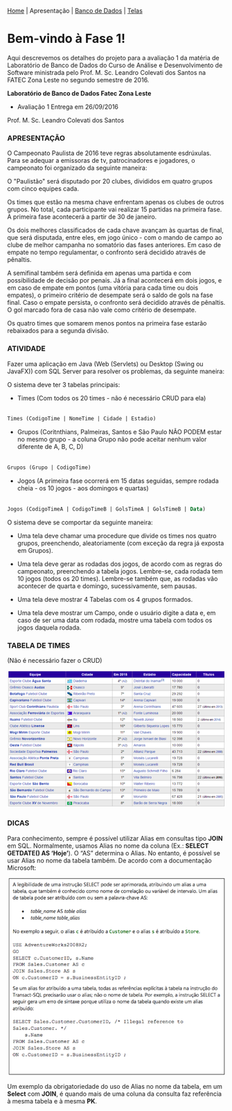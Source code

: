 [Home](./home.md) | Apresentação | [Banco de Dados](./fase-01-bd.md) | [ Telas ](./fase-01-telas.md)

# Bem-vindo à Fase 1!

Aqui descrevemos os detalhes do projeto para a avaliação 1 da matéria de Laboratório de Banco de Dados do Curso de Análise e Desenvolvimento de Software ministrada pelo Prof. M. Sc. Leandro Colevati dos Santos na FATEC Zona Leste no segundo semestre de 2016.

**Laboratório de Banco de Dados Fatec Zona Leste**

- Avaliação 1 Entrega em 26/09/2016

Prof. M. Sc. Leandro Colevati dos Santos

### APRESENTAÇÃO

O Campeonato Paulista de 2016 teve regras absolutamente esdrúxulas. Para se adequar a emissoras de tv, patrocinadores e jogadores, o campeonato foi organizado da seguinte maneira:

O "Paulistão" será disputado por 20 clubes, divididos em quatro grupos com cinco equipes
cada.

Os times que estão na mesma chave enfrentam apenas os clubes de outros grupos. No total, cada participante vai realizar 15 partidas na primeira fase. A primeira fase acontecerá a partir de 30 de janeiro.

Os dois melhores classificados de cada chave avançam às quartas de final, que será disputada, entre eles, em jogo único - com o mando de campo ao clube de melhor campanha no somatório das fases anteriores. Em caso de empate no tempo regulamentar, o confronto será decidido através de pênaltis.

A semifinal também será definida em apenas uma partida e com possibilidade de decisão por penais. Já a final acontecerá em dois jogos, e em caso de empate em pontos (uma vitória para cada time ou dois empates), o primeiro critério de desempate será o saldo de gols na fase final. Caso o empate persista, o confronto será decidido através de pênaltis. O gol marcado fora de casa não vale como critério de desempate.

Os quatro times que somarem menos pontos na primeira fase estarão rebaixados para a segunda divisão.

### ATIVIDADE

Fazer uma aplicação em Java (Web (Servlets) ou Desktop (Swing ou JavaFX)) com SQL Server para resolver os problemas, da seguinte maneira:

O sistema deve ter 3 tabelas principais:

- Times (Com todos os 20 times - não é necessário CRUD para ela)

```sql

Times (CodigoTime | NomeTime | Cidade | Estadio)
```

- Grupos
(Coritnthians, Palmeiras, Santos e São Paulo NÃO PODEM estar no mesmo grupo - a coluna Grupo não pode aceitar nenhum valor diferente de A, B, C, D)

```sql

Grupos (Grupo | CodigoTime)
```

- Jogos
(A primeira fase ocorrerá em 15 datas seguidas, sempre rodada cheia - os 10 jogos - aos domingos e quartas)

```sql

Jogos (CodigoTimeA | CodigoTimeB | GolsTimeA | GolsTimeB | Data)
```

O sistema deve se comportar da seguinte maneira:

- Uma tela deve chamar uma procedure que divide os times nos quatro grupos, preenchendo, aleatoriamente (com exceção da regra já exposta em Grupos).

- Uma tela deve gerar as rodadas dos jogos, de acordo com as regras do campeonato, preenchendo a tabela jogos.
Lembre-se, cada rodada tem 10 jogos (todos os 20 times). Lembre-se também que, as rodadas vão acontecer de quarta e domingo, sucessivamente, sem pausas.

- Uma tela deve mostrar 4 Tabelas com os 4 grupos formados.

- Uma tela deve mostrar um Campo, onde o usuário digite a data e, em caso de ser uma data com rodada, mostre uma tabela com todos os jogos daquela rodada.

### TABELA DE TIMES

(Não é necessário fazer o CRUD)

![tabela_times.png](./images/tabela_times.png)

### DICAS

Para conhecimento, sempre é possível utilizar Alias em consultas tipo **JOIN** em SQL.
Normalmente, usamos Alias no nome da coluna (Ex.: **SELECT GETDATE() AS ‘Hoje’**). O “AS” determina o Alias.
No entanto, é possível se usar Alias no nome da tabela também. De acordo com a documentação Microsoft:

![bd_alias.png](./images/bd_alias.png)

Um exemplo da obrigatoriedade do uso de Alias no nome da tabela, em um **Select** com **JOIN**, é quando mais de uma coluna da consulta faz referência à mesma tabela e à mesma **PK**.
